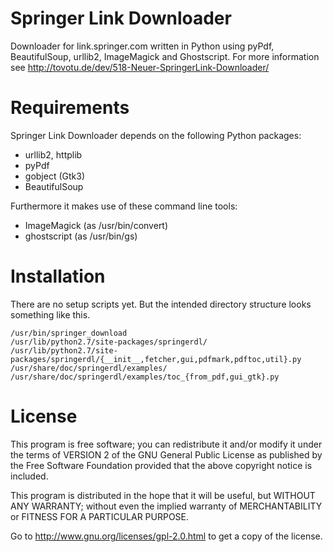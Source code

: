 Springer Link Downloader
========================

Downloader for link.springer.com written in Python using pyPdf, BeautifulSoup,
urllib2, ImageMagick and Ghostscript. For more information see 
http://tovotu.de/dev/518-Neuer-SpringerLink-Downloader/

Requirements
============

Springer Link Downloader depends on the following Python packages:

* urllib2, httplib
* pyPdf
* gobject (Gtk3)
* BeautifulSoup

Furthermore it makes use of these command line tools:

* ImageMagick (as /usr/bin/convert)
* ghostscript (as /usr/bin/gs)

Installation
============

There are no setup scripts yet. But the intended directory structure looks
something like this.

    /usr/bin/springer_download
    /usr/lib/python2.7/site-packages/springerdl/
    /usr/lib/python2.7/site-packages/springerdl/{__init__,fetcher,gui,pdfmark,pdftoc,util}.py
    /usr/share/doc/springerdl/examples/
    /usr/share/doc/springerdl/examples/toc_{from_pdf,gui_gtk}.py

License
=======

This program is free software; you can redistribute it and/or
modify it under the terms of VERSION 2 of the GNU General Public
License as published by the Free Software Foundation provided
that the above copyright notice is included.

This program is distributed in the hope that it will be useful,
but WITHOUT ANY WARRANTY; without even the implied warranty of
MERCHANTABILITY or FITNESS FOR A PARTICULAR PURPOSE.

Go to http://www.gnu.org/licenses/gpl-2.0.html to get a copy
of the license.
